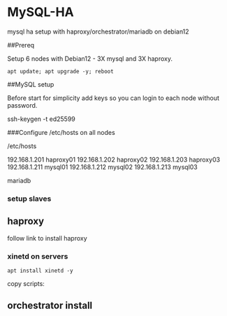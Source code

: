 # MySQL-HA
mysql ha setup with haproxy/orchestrator/mariadb on debian12

##Prereq

Setup 6 nodes with Debian12 - 3X mysql and 3X haproxy.

```apt update; apt upgrade -y; reboot```

##MySQL setup

Before start for simplicity add keys so you can login to each node without password.

ssh-keygen -t ed25599

###Configure /etc/hosts on all nodes

/etc/hosts

192.168.1.201 haproxy01
192.168.1.202 haproxy02
192.168.1.203 haproxy03
192.168.1.211 mysql01
192.168.1.212 mysql02
192.168.1.213 mysql03

mariadb

### setup slaves



## haproxy

follow link to install haproxy

### xinetd on servers

```apt install xinetd -y```

copy scripts:


## orchestrator install



